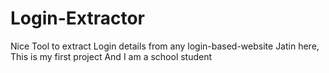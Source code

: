 # Login-Extractor
Nice Tool to extract Login details from any login-based-website
Jatin here, This is my first project
And I am a school student
